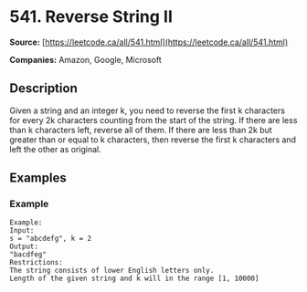 # 541. Reverse String II

**Source:** [https://leetcode.ca/all/541.html](https://leetcode.ca/all/541.html)

**Companies:** Amazon, Google, Microsoft

## Description

Given a string and an integer k, you need to reverse the first k characters for every 2k
    characters counting from the start of the string. If there are less than k characters left,
    reverse all of them. If there are less than 2k but greater than or equal to k characters, then
    reverse the first k characters and left the other as original.

## Examples

### Example

```
Example:
Input:
s = "abcdefg", k = 2
Output:
"bacdfeg"
Restrictions:
The string consists of lower English letters only.
Length of the given string and k will in the range [1, 10000]
```

